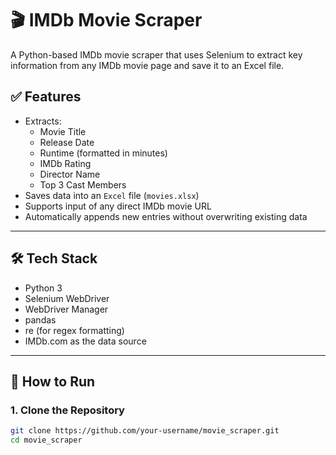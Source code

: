# 🎬 IMDb Movie Scraper

A Python-based IMDb movie scraper that uses Selenium to extract key information from any IMDb movie page and save it to an Excel file.

## ✅ Features

- Extracts:
  - Movie Title
  - Release Date
  - Runtime (formatted in minutes)
  - IMDb Rating
  - Director Name
  - Top 3 Cast Members
- Saves data into an `Excel` file (`movies.xlsx`)
- Supports input of any direct IMDb movie URL
- Automatically appends new entries without overwriting existing data

---

## 🛠️ Tech Stack

- Python 3
- Selenium WebDriver
- WebDriver Manager
- pandas
- re (for regex formatting)
- IMDb.com as the data source

---

## 🚀 How to Run

### 1. Clone the Repository

```bash
git clone https://github.com/your-username/movie_scraper.git
cd movie_scraper
